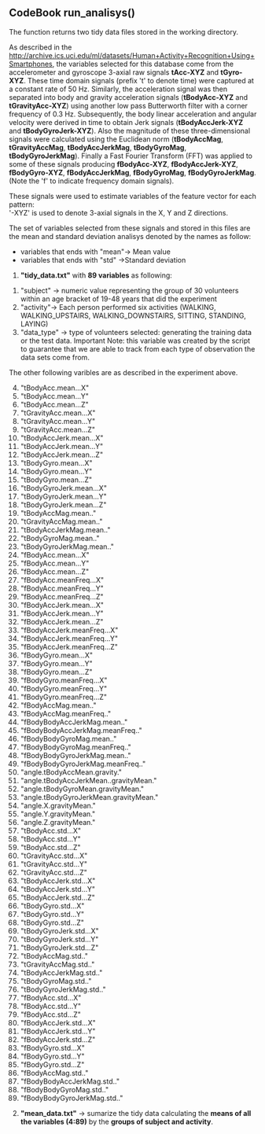 ## CodeBook run_analisys()

The function returns two tidy data files stored in the working directory.

As described in the <link> http://archive.ics.uci.edu/ml/datasets/Human+Activity+Recognition+Using+Smartphones</link>, the variables selected for this database come from the accelerometer and gyroscope 3-axial raw signals <b> tAcc-XYZ</b> and <b>tGyro-XYZ</b>. These time domain signals (prefix 't' to denote time) were captured at a constant rate of 50 Hz. Similarly, the acceleration signal was then separated into body and gravity acceleration signals (<b>tBodyAcc-XYZ</b> and <b>tGravityAcc-XYZ</b>) using another low pass Butterworth filter with a corner frequency of 0.3 Hz. Subsequently, the body linear acceleration and angular velocity were derived in time to obtain Jerk signals (<b>tBodyAccJerk-XYZ</b> and <b>tBodyGyroJerk-XYZ</b>). Also the magnitude of these three-dimensional signals were calculated using the Euclidean norm (<b>tBodyAccMag</b>, <b>tGravityAccMag</b>, <b>tBodyAccJerkMag</b>, <b>tBodyGyroMag</b>, <b>tBodyGyroJerkMag</b>). Finally a Fast Fourier Transform (FFT) was applied to some of these signals producing <b>fBodyAcc-XYZ</b>, <b>fBodyAccJerk-XYZ</b>, <b>fBodyGyro-XYZ</b>, <b>fBodyAccJerkMag</b>, <b>fBodyGyroMag</b>, <b>fBodyGyroJerkMag</b>. (Note the 'f' to indicate frequency domain signals). 

These signals were used to estimate variables of the feature vector for each pattern:  
'-XYZ' is used to denote 3-axial signals in the X, Y and Z directions.

The set of variables selected from these signals and stored in this files are the mean and standard deviation analisys denoted by the names as follow:
* variables that ends with "mean"-> Mean value
* variables that ends with "std" ->Standard deviation

1) <b>"tidy_data.txt"</b> with <b>89 variables</b> as following:

1. "subject" ->  numeric value representing the group of 30 volunteers within an age bracket of 19-48 years that did the experiment
2. "activity"-> Each person performed six activities (WALKING, WALKING_UPSTAIRS, WALKING_DOWNSTAIRS, SITTING, STANDING, LAYING)
3. "data_type" -> type of volunteers selected: generating the training data or the test data. 
Important Note: this variable was created by the script to guarantee that we are able to track from each type of observation the data sets come from.

The other following varibles are as described in the experiment above.

4. "tBodyAcc.mean...X"
5. "tBodyAcc.mean...Y"
6. "tBodyAcc.mean...Z" 
7. "tGravityAcc.mean...X" 
8. "tGravityAcc.mean...Y"
9. "tGravityAcc.mean...Z"
10. "tBodyAccJerk.mean...X"
11. "tBodyAccJerk.mean...Y"
12. "tBodyAccJerk.mean...Z" 
13. "tBodyGyro.mean...X"
14. "tBodyGyro.mean...Y" 
15. "tBodyGyro.mean...Z" 
16. "tBodyGyroJerk.mean...X" 
17. "tBodyGyroJerk.mean...Y" 
18. "tBodyGyroJerk.mean...Z" 
19. "tBodyAccMag.mean.." 
20. "tGravityAccMag.mean.." 
21. "tBodyAccJerkMag.mean.." 
22. "tBodyGyroMag.mean.." 
23. "tBodyGyroJerkMag.mean.." 
24. "fBodyAcc.mean...X" 
25. "fBodyAcc.mean...Y" 
26. "fBodyAcc.mean...Z" 
27. "fBodyAcc.meanFreq...X" 
28. "fBodyAcc.meanFreq...Y" 
29. "fBodyAcc.meanFreq...Z" 
30. "fBodyAccJerk.mean...X" 
31. "fBodyAccJerk.mean...Y" 
32. "fBodyAccJerk.mean...Z" 
33. "fBodyAccJerk.meanFreq...X" 
34. "fBodyAccJerk.meanFreq...Y" 
35. "fBodyAccJerk.meanFreq...Z" 
36. "fBodyGyro.mean...X" 
37. "fBodyGyro.mean...Y" 
38. "fBodyGyro.mean...Z" 
39. "fBodyGyro.meanFreq...X" 
40. "fBodyGyro.meanFreq...Y" 
41. "fBodyGyro.meanFreq...Z" 
42. "fBodyAccMag.mean.." 
43. "fBodyAccMag.meanFreq.." 
44. "fBodyBodyAccJerkMag.mean.." 
45. "fBodyBodyAccJerkMag.meanFreq.." 
46. "fBodyBodyGyroMag.mean.." 
47. "fBodyBodyGyroMag.meanFreq.." 
48. "fBodyBodyGyroJerkMag.mean.." 
49. "fBodyBodyGyroJerkMag.meanFreq.." 
50. "angle.tBodyAccMean.gravity." 
51. "angle.tBodyAccJerkMean..gravityMean." 
52. "angle.tBodyGyroMean.gravityMean." 
53. "angle.tBodyGyroJerkMean.gravityMean." 
54. "angle.X.gravityMean." 
55. "angle.Y.gravityMean." 
56. "angle.Z.gravityMean." 
57. "tBodyAcc.std...X" 
58. "tBodyAcc.std...Y" 
59. "tBodyAcc.std...Z" 
60. "tGravityAcc.std...X" 
61. "tGravityAcc.std...Y" 
62. "tGravityAcc.std...Z" 
63. "tBodyAccJerk.std...X" 
64. "tBodyAccJerk.std...Y" 
65. "tBodyAccJerk.std...Z" 
66. "tBodyGyro.std...X" 
67. "tBodyGyro.std...Y" 
68. "tBodyGyro.std...Z" 
69. "tBodyGyroJerk.std...X" 
70. "tBodyGyroJerk.std...Y" 
71. "tBodyGyroJerk.std...Z" 
72. "tBodyAccMag.std.." 
73. "tGravityAccMag.std.." 
74. "tBodyAccJerkMag.std.." 
75. "tBodyGyroMag.std.." 
76. "tBodyGyroJerkMag.std.." 
77. "fBodyAcc.std...X" 
78. "fBodyAcc.std...Y" 
79. "fBodyAcc.std...Z" 
80. "fBodyAccJerk.std...X" 
81. "fBodyAccJerk.std...Y" 
82. "fBodyAccJerk.std...Z" 
83. "fBodyGyro.std...X" 
84. "fBodyGyro.std...Y" 
85. "fBodyGyro.std...Z" 
86. "fBodyAccMag.std.." 
87. "fBodyBodyAccJerkMag.std.." 
88. "fBodyBodyGyroMag.std.." 
89. "fBodyBodyGyroJerkMag.std.."

2) <b>"mean_data.txt"</b> -> sumarize the tidy data calculating the <b>means of all the variables (4:89)</b> by the <b>groups of subject and activity</b>.

